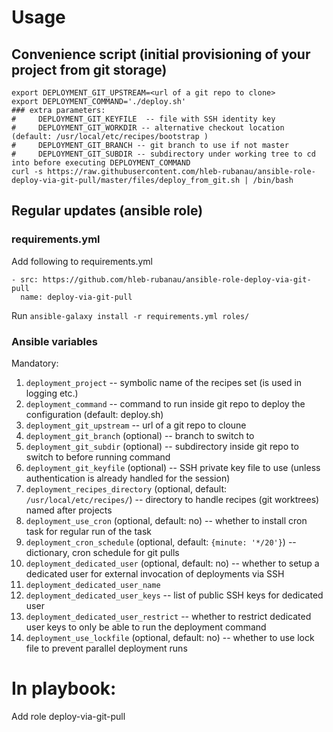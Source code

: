 # Usage

## Convenience script (initial provisioning of your project from git storage)

```
export DEPLOYMENT_GIT_UPSTREAM=<url of a git repo to clone>
export DEPLOYMENT_COMMAND='./deploy.sh'
### extra parameters:
#     DEPLOYMENT_GIT_KEYFILE  -- file with SSH identity key
#     DEPLOYMENT_GIT_WORKDIR -- alternative checkout location (default: /usr/local/etc/recipes/bootstrap )
#     DEPLOYMENT_GIT_BRANCH -- git branch to use if not master
#     DEPLOYMENT_GIT_SUBDIR -- subdirectory under working tree to cd into before executing DEPLOYMENT_COMMAND
curl -s https://raw.githubusercontent.com/hleb-rubanau/ansible-role-deploy-via-git-pull/master/files/deploy_from_git.sh | /bin/bash
```

## Regular updates (ansible role)

### requirements.yml

Add following to requirements.yml 

```
- src: https://github.com/hleb-rubanau/ansible-role-deploy-via-git-pull
  name: deploy-via-git-pull
```

Run `ansible-galaxy install -r requirements.yml roles/`

### Ansible variables

Mandatory:

1. ```deployment_project``` -- symbolic name of the recipes set (is used in logging etc.)
2. ```deployment_command``` -- command to run inside git repo to deploy the configuration (default: deploy.sh)
3. ```deployment_git_upstream``` -- url of a git repo to cloune
4. ```deployment_git_branch``` (optional) -- branch to switch to
5. ```deployment_git_subdir``` (optional) -- subdirectory inside git repo to switch to before running command
6. ```deployment_git_keyfile``` (optional) -- SSH private key file to use (unless authentication is already handled for the session)
7. ```deployment_recipes_directory``` (optional, default: `/usr/local/etc/recipes/`) -- directory to handle recipes (git worktrees) named after projects
8. ```deployment_use_cron``` (optional, default: no) -- whether to install cron task for regular run of the task
  8. ```deployment_cron_schedule``` (optional, default: ```{minute: '*/20'}```) -- dictionary, cron schedule for git pulls
9. ```deployment_dedicated_user``` (optional, default: no) -- whether to setup a dedicated user for external invocation of deployments via SSH
  9. ```deployment_dedicated_user_name```
  9. ```deployment_dedicated_user_keys``` -- list of public SSH keys for dedicated user
  9. ```deployment_dedicated_user_restrict``` -- whether to restrict dedicated user keys to only be able to run the deployment command
10. ```deployment_use_lockfile``` (optional, default: no)  -- whether to use lock file to prevent parallel deployment runs

# In playbook:
Add role deploy-via-git-pull

